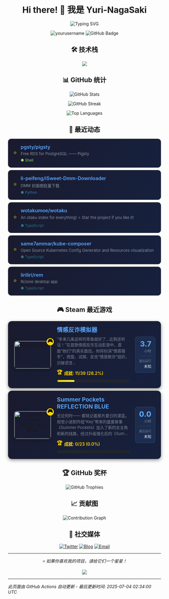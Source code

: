 # <div align="center">Hi there! 👋 我是 Yuri-NagaSaki</div>

<p align="center">
  <img src="https://readme-typing-svg.herokuapp.com?font=Fira+Code&pause=1000&color=36BCF7&center=true&vCenter=true&width=435&lines=全栈开发者;开源爱好者;终身学习者;代码改变世界" alt="Typing SVG" />
</p>

<p align="center">
  <img src="https://komarev.com/ghpvc/?username=yourusername&label=Profile%20views&color=0e75b6&style=flat" alt="yourusername" />
  <img src="https://img.shields.io/github/followers/yourusername?label=Followers&style=social" alt="GitHub Badge">
</p>


## <div align="center">🛠️ 技术栈</div>

<p align="center">
  <img src="https://skillicons.dev/icons?i=python,javascript,typescript,react,vue,nodejs,docker,kubernetes,aws,gcp,linux,git,vscode,figma" />
</p>

## <div align="center">📊 GitHub 统计</div>

<p align="center">
  <img src="https://github-readme-stats.vercel.app/api?username=Yuri-NagaSaki&show_icons=true&theme=tokyonight&hide_border=true" alt="GitHub Stats" />
</p>

<p align="center">
  <img src="https://github-readme-streak-stats.herokuapp.com/?user=Yuri-NagaSaki&theme=tokyonight&hide_border=true" alt="GitHub Streak" />
</p>

<p align="center">
  <img src="https://github-readme-stats.vercel.app/api/top-langs/?username=Yuri-NagaSaki&layout=compact&theme=tokyonight&hide_border=true" alt="Top Languages" />
</p>

## <div align="center">🌟 最近动态</div>

<!-- GITHUB_STARS:START -->

<div align="center" style="max-width: 700px; margin: 8px auto; background: linear-gradient(135deg, #1a1a2e 0%, #16213e 100%); border-radius: 10px; padding: 16px; border: 1px solid #30363d;">
  <div style="display: flex; align-items: center; gap: 12px;">
    <div style="color: #ffd700; font-size: 18px;">⭐</div>
    <div style="flex: 1; text-align: left;">
      <div>
        <a href="https://github.com/pgsty/pigsty" target="_blank" style="color: #58a6ff; text-decoration: none; font-weight: 600; font-size: 16px;">
          pgsty/pigsty
        </a>
      </div>
      <div style="color: #8b949e; font-size: 13px; margin-top: 4px;">Free RDS for PostgreSQL —— Pigsty</div>
      <div style="margin-top: 6px;"><span style="color: #89e051; font-size: 12px;">● Shell</span></div>
    </div>
  </div>
</div>

<div align="center" style="max-width: 700px; margin: 8px auto; background: linear-gradient(135deg, #1a1a2e 0%, #16213e 100%); border-radius: 10px; padding: 16px; border: 1px solid #30363d;">
  <div style="display: flex; align-items: center; gap: 12px;">
    <div style="color: #ffd700; font-size: 18px;">⭐</div>
    <div style="flex: 1; text-align: left;">
      <div>
        <a href="https://github.com/li-peifeng/iSweet-Dmm-Downloader" target="_blank" style="color: #58a6ff; text-decoration: none; font-weight: 600; font-size: 16px;">
          li-peifeng/iSweet-Dmm-Downloader
        </a>
      </div>
      <div style="color: #8b949e; font-size: 13px; margin-top: 4px;">DMM 封面图批量下载</div>
      <div style="margin-top: 6px;"><span style="color: #3776ab; font-size: 12px;">● Python</span></div>
    </div>
  </div>
</div>

<div align="center" style="max-width: 700px; margin: 8px auto; background: linear-gradient(135deg, #1a1a2e 0%, #16213e 100%); border-radius: 10px; padding: 16px; border: 1px solid #30363d;">
  <div style="display: flex; align-items: center; gap: 12px;">
    <div style="color: #ffd700; font-size: 18px;">⭐</div>
    <div style="flex: 1; text-align: left;">
      <div>
        <a href="https://github.com/wotakumoe/wotaku" target="_blank" style="color: #58a6ff; text-decoration: none; font-weight: 600; font-size: 16px;">
          wotakumoe/wotaku
        </a>
      </div>
      <div style="color: #8b949e; font-size: 13px; margin-top: 4px;">An otaku index for everything! ⭐ Star the project if you like it!</div>
      <div style="margin-top: 6px;"><span style="color: #2b7489; font-size: 12px;">● TypeScript</span></div>
    </div>
  </div>
</div>

<div align="center" style="max-width: 700px; margin: 8px auto; background: linear-gradient(135deg, #1a1a2e 0%, #16213e 100%); border-radius: 10px; padding: 16px; border: 1px solid #30363d;">
  <div style="display: flex; align-items: center; gap: 12px;">
    <div style="color: #ffd700; font-size: 18px;">⭐</div>
    <div style="flex: 1; text-align: left;">
      <div>
        <a href="https://github.com/same7ammar/kube-composer" target="_blank" style="color: #58a6ff; text-decoration: none; font-weight: 600; font-size: 16px;">
          same7ammar/kube-composer
        </a>
      </div>
      <div style="color: #8b949e; font-size: 13px; margin-top: 4px;">Open Source Kubernetes Config Generator and Resources visualization</div>
      <div style="margin-top: 6px;"><span style="color: #2b7489; font-size: 12px;">● TypeScript</span></div>
    </div>
  </div>
</div>

<div align="center" style="max-width: 700px; margin: 8px auto; background: linear-gradient(135deg, #1a1a2e 0%, #16213e 100%); border-radius: 10px; padding: 16px; border: 1px solid #30363d;">
  <div style="display: flex; align-items: center; gap: 12px;">
    <div style="color: #ffd700; font-size: 18px;">⭐</div>
    <div style="flex: 1; text-align: left;">
      <div>
        <a href="https://github.com/liriliri/rem" target="_blank" style="color: #58a6ff; text-decoration: none; font-weight: 600; font-size: 16px;">
          liriliri/rem
        </a>
      </div>
      <div style="color: #8b949e; font-size: 13px; margin-top: 4px;">Rclone desktop app</div>
      <div style="margin-top: 6px;"><span style="color: #2b7489; font-size: 12px;">● TypeScript</span></div>
    </div>
  </div>
</div>
<!-- GITHUB_STARS:END -->

## <div align="center">🎮 Steam 最近游戏</div>

<!-- STEAM_GAMES:START -->

<div align="center" style="max-width: 700px; margin: 8px auto; background: linear-gradient(135deg, #1a1a2e 0%, #16213e 100%); border-radius: 12px; padding: 18px; border: 1px solid #30363d; box-shadow: 0 4px 12px rgba(0,0,0,0.4); transition: transform 0.2s ease;">
  <div style="display: flex; align-items: center; gap: 18px;">
    <div style="flex-shrink: 0; position: relative;">
      <img src="https://shared.akamai.steamstatic.com/store_item_assets/steam/apps/3350200/d2351dd420c87970ff90fdad0681bed609754c4c/header_schinese.jpg?t=1750518578" width="120" height="90" alt="情感反诈模拟器" style="border-radius: 10px; border: 2px solid #30363d; box-shadow: 0 2px 8px rgba(0,0,0,0.3);"/>
      <div style="position: absolute; top: -8px; right: -8px; background: #ffd700; color: #000; font-size: 16px; width: 24px; height: 24px; border-radius: 50%; display: flex; align-items: center; justify-content: center; font-weight: bold; box-shadow: 0 2px 4px rgba(0,0,0,0.3);">🎮</div>
    </div>
    <div style="flex: 1; text-align: left; min-width: 0;">
      <div style="margin-bottom: 8px;">
        <a href="https://store.steampowered.com/app/3350200/" target="_blank" style="color: #58a6ff; text-decoration: none; font-weight: 700; font-size: 19px; line-height: 1.2; text-shadow: 0 1px 2px rgba(0,0,0,0.3);">
          情感反诈模拟器
        </a>
      </div>
      <div style="color: #8b949e; font-size: 13px; margin-bottom: 10px; line-height: 1.5; opacity: 0.9;">“多来几条这样的笨鱼就好了...比狗还听话！”在首款情感反诈互动影游中，直面“她们”的真实面目。你将扮演“情感猎手”，周旋、试探、反击“情感欺诈”组织，识破谎言...</div>
      <div style="color: #ffd700; font-size: 14px; margin-bottom: 8px; font-weight: 600; display: flex; align-items: center; gap: 6px;"><span style="font-size: 16px;">🏆</span>成就: 11/39 (28.2%)</div>
      <div style="background: #21262d; border-radius: 6px; padding: 2px; margin-top: 6px;"><div style="background: linear-gradient(90deg, #ffd700, #ffed4e); height: 6px; border-radius: 3px; width: 56px; max-width: 200px;"></div></div>
    </div>
    <div style="text-align: right; flex-shrink: 0; background: rgba(88, 166, 255, 0.1); padding: 12px; border-radius: 8px; border: 1px solid rgba(88, 166, 255, 0.2);">
      <div style="color: #58a6ff; font-size: 24px; font-weight: 800; line-height: 1; text-shadow: 0 1px 2px rgba(0,0,0,0.3);">3.7</div>
      <div style="color: #8b949e; font-size: 11px; margin-top: 2px; font-weight: 500; letter-spacing: 0.5px;">小时</div>
      <div style="margin-top: 8px; padding-top: 8px; border-top: 1px solid rgba(88, 166, 255, 0.2);">
        <div style="color: #8b949e; font-size: 10px; opacity: 0.8; margin-bottom: 2px;">最后运行</div>
        <div style="color: #f0f6fc; font-size: 12px; font-weight: 500;">未知</div>
      </div>
    </div>
  </div>
</div>


<div align="center" style="max-width: 700px; margin: 8px auto; background: linear-gradient(135deg, #1a1a2e 0%, #16213e 100%); border-radius: 12px; padding: 18px; border: 1px solid #30363d; box-shadow: 0 4px 12px rgba(0,0,0,0.4); transition: transform 0.2s ease;">
  <div style="display: flex; align-items: center; gap: 18px;">
    <div style="flex-shrink: 0; position: relative;">
      <img src="https://shared.akamai.steamstatic.com/store_item_assets/steam/apps/3418570/3ecfde9ce2b88e00514a2986a5e8b8fc91b37420/header.jpg?t=1751007908" width="120" height="90" alt="Summer Pockets REFLECTION BLUE" style="border-radius: 10px; border: 2px solid #30363d; box-shadow: 0 2px 8px rgba(0,0,0,0.3);"/>
      <div style="position: absolute; top: -8px; right: -8px; background: #ffd700; color: #000; font-size: 16px; width: 24px; height: 24px; border-radius: 50%; display: flex; align-items: center; justify-content: center; font-weight: bold; box-shadow: 0 2px 4px rgba(0,0,0,0.3);">🎮</div>
    </div>
    <div style="flex: 1; text-align: left; min-width: 0;">
      <div style="margin-bottom: 8px;">
        <a href="https://store.steampowered.com/app/3418570/" target="_blank" style="color: #58a6ff; text-decoration: none; font-weight: 700; font-size: 19px; line-height: 1.2; text-shadow: 0 1px 2px rgba(0,0,0,0.3);">
          Summer Pockets REFLECTION BLUE
        </a>
      </div>
      <div style="color: #8b949e; font-size: 13px; margin-bottom: 10px; line-height: 1.5; opacity: 0.9;">无论何时—— 都铭记着那片夏日的湛蓝。视觉小说制作组“Key”带来的盛夏故事《Summer Pockets》加入了新的女主角和新的线路，经过升级强化后的《Sum...</div>
      <div style="color: #ffd700; font-size: 14px; margin-bottom: 8px; font-weight: 600; display: flex; align-items: center; gap: 6px;"><span style="font-size: 16px;">🏆</span>成就: 0/23 (0.0%)</div>
      <div style="background: #21262d; border-radius: 6px; padding: 2px; margin-top: 6px;"><div style="background: linear-gradient(90deg, #ffd700, #ffed4e); height: 6px; border-radius: 3px; width: 0px; max-width: 200px;"></div></div>
    </div>
    <div style="text-align: right; flex-shrink: 0; background: rgba(88, 166, 255, 0.1); padding: 12px; border-radius: 8px; border: 1px solid rgba(88, 166, 255, 0.2);">
      <div style="color: #58a6ff; font-size: 24px; font-weight: 800; line-height: 1; text-shadow: 0 1px 2px rgba(0,0,0,0.3);">0.0</div>
      <div style="color: #8b949e; font-size: 11px; margin-top: 2px; font-weight: 500; letter-spacing: 0.5px;">小时</div>
      <div style="margin-top: 8px; padding-top: 8px; border-top: 1px solid rgba(88, 166, 255, 0.2);">
        <div style="color: #8b949e; font-size: 10px; opacity: 0.8; margin-bottom: 2px;">最后运行</div>
        <div style="color: #f0f6fc; font-size: 12px; font-weight: 500;">未知</div>
      </div>
    </div>
  </div>
</div>
<!-- STEAM_GAMES:END -->

## <div align="center">🏆 GitHub 奖杯</div>

<p align="center">
  <img src="https://github-profile-trophy.vercel.app/?username=Yuri-NagaSaki&theme=onedark&no-frame=true&row=2&column=3" alt="GitHub Trophies" />
</p>

## <div align="center">📈 贡献图</div>

<p align="center">
  <img src="https://github-readme-activity-graph.vercel.app/graph?username=Yuri-NagaSaki&theme=tokyo-night&hide_border=true" alt="Contribution Graph" />
</p>

## <div align="center">🔗 社交媒体</div>

<p align="center">
  <a href="https://twitter.com/Yuri-NagaSaki"><img src="https://img.shields.io/badge/Twitter-1DA1F2?style=for-the-badge&logo=twitter&logoColor=white" alt="Twitter"></a>
  <a href="https://catcat.blog"><img src="https://img.shields.io/badge/Blog-FF5722?style=for-the-badge&logo=blogger&logoColor=white" alt="Blog"></a>
  <a href="mailto:sa@catcat.blog"><img src="https://img.shields.io/badge/Email-D14836?style=for-the-badge&logo=gmail&logoColor=white" alt="Email"></a>
</p>

---

<p align="center">
  <i>⭐️ 如果你喜欢我的项目，请给它们一个星星！</i>
</p>

<p align="center">
  <img src="https://capsule-render.vercel.app/api?type=waving&color=gradient&height=60&section=footer" />
</p>

---
*此页面由 GitHub Actions 自动更新 - 最后更新时间: <!-- UPDATE_TIME:START -->2025-07-04 02:34:00 UTC<!-- UPDATE_TIME:END -->* 
